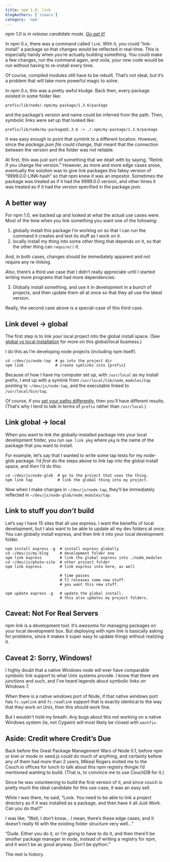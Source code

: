 ```yaml
---
title: npm 1.0: link
blogAuthors: ['isaacs']
category: 'npm'
---
```


_npm 1.0 is in release candidate mode. [Go get it!](http://groups.google.com/group/npm-/browse_thread/thread/43d3e76d71d1f141)_

In npm 0.x, there was a command called `link`. With it, you could “link-install” a package so that changes would be reflected in real-time. This is especially handy when you’re actually building something. You could make a few changes, run the command again, and voila, your new code would be run without having to re-install every time.

Of course, compiled modules still have to be rebuilt. That’s not ideal, but it’s a problem that will take more powerful magic to solve.

In npm 0.x, this was a pretty awful kludge. Back then, every package existed in some folder like:

    prefix/lib/node/.npm/my-package/1.3.6/package

and the package’s version and name could be inferred from the path. Then, symbolic links were set up that looked like:

    prefix/lib/node/my-package@1.3.6 -> ./.npm/my-package/1.3.6/package

It was easy enough to point that symlink to a different location. However, since the _package.json file could change_, that meant that the connection between the version and the folder was not reliable.

At first, this was just sort of something that we dealt with by saying, “Relink if you change the version.” However, as more and more edge cases arose, eventually the solution was to give link packages this fakey version of “9999.0.0-LINK-hash” so that npm knew it was an impostor. Sometimes the package was treated as if it had the 9999.0.0 version, and other times it was treated as if it had the version specified in the package.json.

## <!-- a_better_way -->A better way

For npm 1.0, we backed up and looked at what the actual use cases were. Most of the time when you link something you want one of the following:

1. globally install this package I’m working on so that I can run the command it creates and test its stuff as I work on it.
2. locally install my thing into some _other_ thing that depends on it, so that the other thing can `require()` it.

And, in both cases, changes should be immediately apparent and not require any re-linking.

_Also_, there’s a third use case that I didn’t really appreciate until I started writing more programs that had more dependencies:

<!-- markdownlint-disable ol-prefix -->

3. Globally install something, and use it in development in a bunch of projects, and then update them all at once so that they all use the latest version.

<!-- markdownlint-enable ol-prefix -->

Really, the second case above is a special-case of this third case.

## <!-- link_devel_global -->Link devel → global

The first step is to link your local project into the global install space. (See [global vs local installation](http://blog.nodejs.org/2011/03/23/npm-1-0-global-vs-local-installation/) for more on this global/local business.)

I do this as I’m developing node projects (including npm itself).

```
cd ~/dev/js/node-tap  # go into the project dir
npm link              # create symlinks into {prefix}

```

Because of how I have my computer set up, with `/usr/local` as my install prefix, I end up with a symlink from `/usr/local/lib/node_modules/tap` pointing to `~/dev/js/node-tap`, and the executable linked to `/usr/local/bin/tap`.

Of course, if you [set your paths differently](http://blog.nodejs.org/2011/04/04/development-environment/), then you’ll have different results. (That’s why I tend to talk in terms of `prefix` rather than `/usr/local`.)

## <!-- link_global_local -->Link global → local

When you want to link the globally-installed package into your local development folder, you run `npm link pkg` where `pkg` is the name of the package that you want to install.

For example, let’s say that I wanted to write some tap tests for my node-glob package. I’d _first_ do the steps above to link tap into the global install space, and _then_ I’d do this:

```
cd ~/dev/js/node-glob  # go to the project that uses the thing.
npm link tap           # link the global thing into my project.

```

Now when I make changes in `~/dev/js/node-tap`, they’ll be immediately reflected in `~/dev/js/node-glob/node_modules/tap`.

## <!-- link_to_stuff_you_don8217t_build -->Link to stuff you _don’t_ build

Let’s say I have 15 sites that all use express. I want the benefits of local development, but I also want to be able to update all my dev folders at once. You can globally install express, and then link it into your local development folder.

```
npm install express -g  # install express globally
cd ~/dev/js/my-blog     # development folder one
npm link express        # link the global express into ./node_modules
cd ~/dev/js/photo-site  # other project folder
npm link express        # link express into here, as well

                        # time passes
                        # TJ releases some new stuff.
                        # you want this new stuff.

npm update express -g   # update the global install.
                        # this also updates my project folders.

```

## <!-- caveat_not_for_real_servers -->Caveat: Not For Real Servers

npm link is a development tool. It’s _awesome_ for managing packages on your local development box. But deploying with npm link is basically asking for problems, since it makes it super easy to update things without realizing it.

## <!-- caveat_2_sorry_windows -->Caveat 2: Sorry, Windows!

I highly doubt that a native Windows node will ever have comparable symbolic link support to what Unix systems provide. I know that there are junctions and such, and I've heard legends about symbolic links on Windows 7.

When there is a native windows port of Node, if that native windows port has `fs.symlink` and `fs.readlink` support that is exactly identical to the way that they work on Unix, then this should work fine.

But I wouldn't hold my breath. Any bugs about this not working on a native Windows system (ie, not Cygwin) will most likely be closed with `wontfix`.

## <!-- aside_credit_where_credit8217s_due -->Aside: Credit where Credit’s Due

Back before the Great Package Management Wars of Node 0.1, before npm or kiwi or mode or seed.js could do much of anything, and certainly before any of them had more than 2 users, Mikeal Rogers invited me to the Couch.io offices for lunch to talk about this npm registry thingie I’d mentioned wanting to build. (That is, to convince me to use CouchDB for it.)

Since he was volunteering to build the first version of it, and since couch is pretty much the ideal candidate for this use-case, it was an easy sell.

While I was there, he said, “Look. You need to be able to link a project directory as if it was installed as a package, and then have it all Just Work. Can you do that?”

I was like, “Well, I don’t know… I mean, there’s these edge cases, and it doesn’t really fit with the existing folder structure very well…”

“Dude. Either you do it, or I’m going to have to do it, and then there’ll be _another_ package manager in node, instead of writing a registry for npm, and it won’t be as good anyway. Don’t be python.”

The rest is history.
